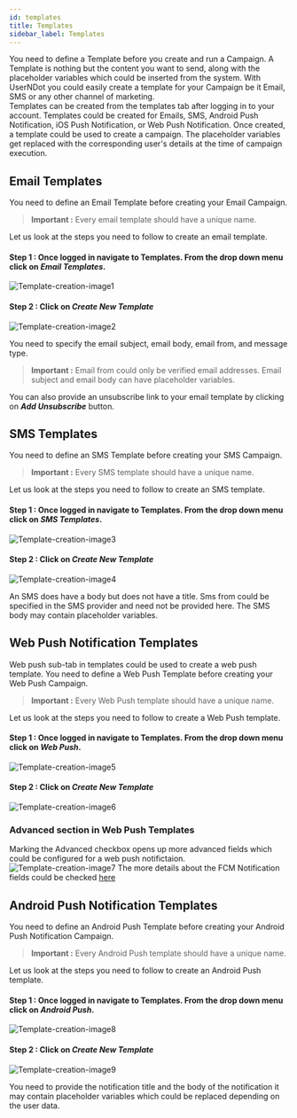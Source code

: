 ```yaml
---
id: templates
title: Templates
sidebar_label: Templates
---
```

You need to define a Template before you create and run a Campaign. A Template is nothing but the content you want to send, along with the placeholder variables which could be inserted from the system. With UserNDot you could easily create a template for your Campaign be it Email, SMS or any other channel of marketing.   
Templates can be created from the templates tab after logging in to your account.
Templates could be created for Emails, SMS, Android Push Notification, iOS Push Notification, or Web Push Notification.
Once created, a template could be used to create a campaign.
The placeholder variables get replaced with the corresponding user's details at the time of campaign execution.

## Email Templates
You need to define an Email Template before creating your Email Campaign. 

> **Important :** Every email template should have a unique name.

Let us look at the steps you need to follow to create an email template.

#### Step 1 : Once logged in navigate to Templates. From the drop down menu click on ***Email Templates***.
![Template-creation-image1](/d/img/Templates/EmailTemplates/Email-TemplateCreation-1.png)

#### Step 2 : Click on ***Create New Template*** 
![Template-creation-image2](/d/img/Templates/EmailTemplates/Email-TemplateCreation-2.png)

You need to specify the email subject, email body, email from, and message type. 

> **Important :** Email from could only be verified email addresses. Email subject and email body can have placeholder variables.

You can also provide an unsubscribe link to your email template by clicking on ***Add Unsubscribe*** button.

## SMS Templates
You need to define an SMS Template before creating your SMS Campaign. 

> **Important :** Every SMS template should have a unique name.

Let us look at the steps you need to follow to create an SMS template.

#### Step 1 : Once logged in navigate to Templates. From the drop down menu click on ***SMS Templates***.
![Template-creation-image3](/d/img/Templates/SMSTemplates/SMS-TemplateCreation-1.png)

#### Step 2 : Click on ***Create New Template*** 
![Template-creation-image4](/d/img/Templates/SMSTemplates/SMS-TemplateCreation-2.png)

An SMS does have a body but does not have a title.
Sms from could be specified in the SMS provider and need not be provided here.
The SMS body may contain placeholder variables.

## Web Push Notification Templates
Web push sub-tab in templates could be used to create a web push template. You need to define a Web Push Template before creating your Web Push Campaign. 

> **Important :** Every Web Push template should have a unique name.

Let us look at the steps you need to follow to create a Web Push template.

#### Step 1 : Once logged in navigate to Templates. From the drop down menu click on ***Web Push***.
![Template-creation-image5](/d/img/Templates/WebPushTemplates/WebPush-TemplateCreation-1.png)

#### Step 2 : Click on ***Create New Template*** 
![Template-creation-image6](/d/img/Templates/WebPushTemplates/WebPush-TemplateCreation-2.png)

### Advanced section in Web Push Templates
Marking the Advanced checkbox opens up more advanced fields which could be configured for a web push notifictaion.
![Template-creation-image7](/d/img/Templates/WebPushTemplates/WebPush-TemplateCreation-3.png)
The more details about the FCM Notification fields could be checked [here](/d/docs/android/push-notification#list-of-fcm-payload)

## Android Push Notification Templates
You need to define an Android Push Template before creating your Android Push Notification Campaign. 

> **Important :** Every Android Push template should have a unique name.

Let us look at the steps you need to follow to create an Android Push template.

#### Step 1 : Once logged in navigate to Templates. From the drop down menu click on ***Android Push***.
![Template-creation-image8](/d/img/Templates/AndroidPush/AndroidPush-TemplateCreation-1.png)

#### Step 2 : Click on ***Create New Template*** 
![Template-creation-image9](/d/img/Templates/AndroidPush/AndroidPush-TemplateCreation-2.png)

You need to provide the notification title and the body of the notification it may contain placeholder variables which could be replaced depending on the user data.

